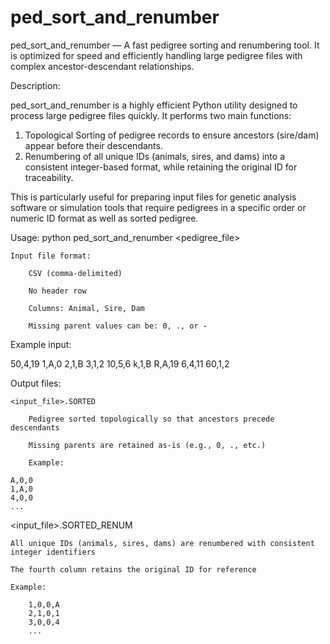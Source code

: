 # ped_sort_and_renumber
ped_sort_and_renumber — A fast pedigree sorting and renumbering tool. It is optimized for speed and efficiently handling large pedigree files with complex ancestor-descendant relationships.

Description:

ped_sort_and_renumber is a highly efficient Python utility designed to process large pedigree files quickly. It performs two main functions:

1. Topological Sorting of pedigree records to ensure ancestors (sire/dam) appear before their descendants.
2. Renumbering of all unique IDs (animals, sires, and dams) into a consistent integer-based format, while retaining the original ID for traceability.

This is particularly useful for preparing input files for genetic analysis software or simulation tools that require pedigrees in a specific order or numeric ID format as well as sorted pedigree.

Usage:
python ped_sort_and_renumber <pedigree_file>

    Input file format:

        CSV (comma-delimited)

        No header row

        Columns: Animal, Sire, Dam

        Missing parent values can be: 0, ., or -

Example input:

50,4,19
1,A,0
2,1,B
3,1,2
10,5,6
k,1,B
R,A,19
6,4,11
60,1,2

Output files:

    <input_file>.SORTED

        Pedigree sorted topologically so that ancestors precede descendants

        Missing parents are retained as-is (e.g., 0, ., etc.)

        Example:

    A,0,0
    1,A,0
    4,0,0
    ...

<input_file>.SORTED_RENUM

    All unique IDs (animals, sires, dams) are renumbered with consistent integer identifiers

    The fourth column retains the original ID for reference

    Example:

        1,0,0,A
        2,1,0,1
        3,0,0,4
        ...

